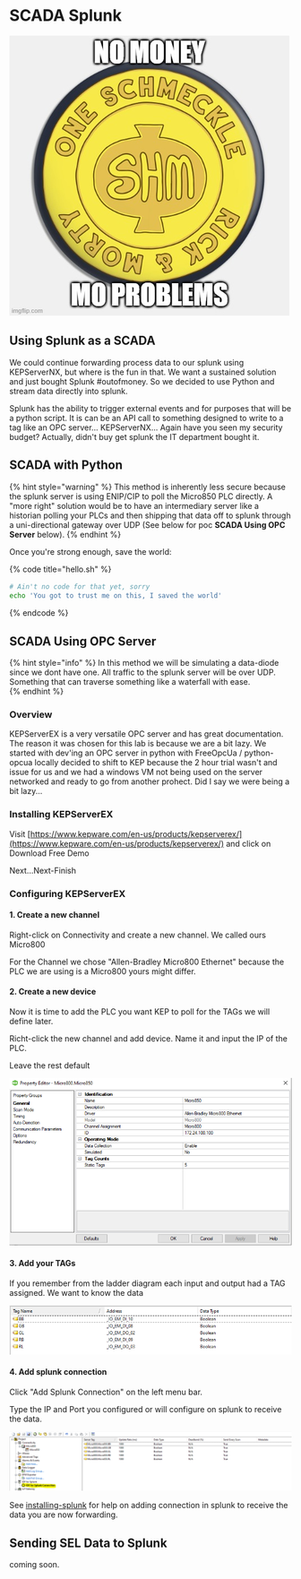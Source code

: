 # SCADA Splunk

![](.gitbook/assets/nomoney.jpg)

## Using Splunk as a SCADA

We could continue forwarding process data to our splunk using  KEPServerNX, but where is the fun in that. We want a sustained solution and just bought Splunk \#outofmoney. So we decided to use Python and stream data directly into splunk. 

Splunk has the ability to trigger external events and for purposes that will be a python script. It is can be an API call to something designed to write to a tag like an OPC server... KEPServerNX... Again have you seen my security budget? Actually, didn't buy get splunk the IT department bought it.

## SCADA with Python

{% hint style="warning" %}
This method is inherently less secure because the splunk server is using ENIP/CIP to poll the Micro850 PLC directly. A "more right" solution would be to have an intermediary server like a historian polling your PLCs and then shipping that data off to splunk through a uni-directional gateway over UDP \(See below for poc **SCADA Using OPC Server** below\).
{% endhint %}

Once you're strong enough, save the world:

{% code title="hello.sh" %}
```bash
# Ain't no code for that yet, sorry
echo 'You got to trust me on this, I saved the world'
```
{% endcode %}

## SCADA Using OPC Server 

{% hint style="info" %}
In this method we will be simulating a data-diode since we dont have one. All traffic to the splunk server will be over UDP. Something that can traverse something like a waterfall with ease.  
{% endhint %}

### Overview

KEPServerEX is a very versatile OPC server and has great documentation. The reason it was chosen for this lab is because we are a bit lazy. We started with dev'ing an OPC server in python with FreeOpcUa / python-opcua  locally decided to shift to KEP because the 2 hour trial wasn't and issue for us and we had a windows VM not being used on the server networked and ready to go from another prohect. Did I say we were being a bit lazy...

### Installing KEPServerEX

Visit [https://www.kepware.com/en-us/products/kepserverex/](https://www.kepware.com/en-us/products/kepserverex/) and click on Download Free Demo

Next...Next-Finish

### Configuring KEPServerEX

#### 1. Create a new channel

Right-click on Connectivity and create a new channel. We called ours Micro800

For the Channel we chose "Allen-Bradley Micro800 Ethernet" because the PLC we are using is a Micro800 yours might differ.

#### 2. Create a new device

Now it is time to add the PLC you want KEP to poll for the TAGs we will define later. 

Richt-click the new channel and add device. Name it and input the IP of the PLC.

Leave the rest default 

![](.gitbook/assets/image%20%28124%29.png)

#### 3. Add your TAGs

If you remember from the ladder diagram each input and output had a TAG assigned. We want to know the data 

![](.gitbook/assets/image%20%28126%29.png)

#### 4. Add splunk connection

Click "Add Splunk Connection" on the left menu bar.

Type the IP and Port you configured or will configure on splunk to receive the data.

![](.gitbook/assets/image%20%28123%29.png)

See [installing-splunk](creating-an-siem/installing-splunk.md) for help on adding connection in splunk to receive the data you are now forwarding.

## Sending SEL Data to Splunk 

coming soon. 

